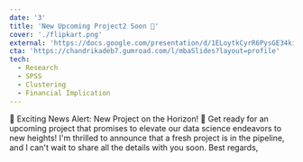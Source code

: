 ```yaml
---
date: '3'
title: 'New Upcoming Project2 Soon 🌟'
cover: './flipkart.png'
external: 'https://docs.google.com/presentation/d/1ELoytkCyrR6PysGE34kiz_b6PXTBmbf_SWKGwSu9SeE/edit?usp=sharing'
cta: 'https://chandrikadeb7.gumroad.com/l/mbaSlides?layout=profile'
tech:
  - Research
  - SPSS
  - Clustering
  - Financial Implication
---
```


📢 Exciting News Alert: New Project on the Horizon! 🌟
Get ready for an upcoming project that promises to elevate our data science endeavors to new heights! I'm thrilled to announce that a fresh project is in the pipeline, and I can't wait to share all the details with you soon.
Best regards,
